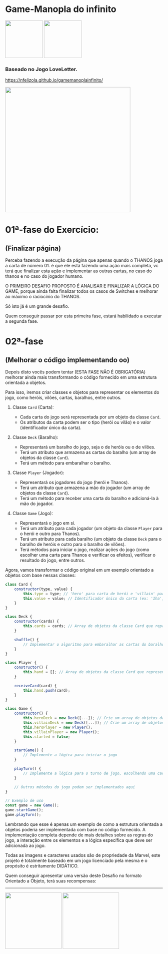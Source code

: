 # Game-Manopla do infinito
<img src="https://github.com/Nfelizola/gamemanoplainfinito/assets/55410946/7f2c275e-34a2-4c39-9ae1-10798be1cf15" height=120px>
<img src="https://github.com/Nfelizola/gamemanoplainfinito/assets/55410946/172ead17-11ba-485b-8405-8a40d78f79bc"height=120px>

### Baseado no Jogo LoveLetter.

https://nfelizola.github.io/gamemanoplainfinito/

<img src="./img/sacoroxo1.png" href=# width=400px>

# 01ª-fase do Exercício:
## (Finalizar página)
Perceba fazendo a execução da página que apenas quando o THANOS joga a carta de número 01. é que ele está fazendo uma ação mais completa, vc terá que finalizar esta ação e implementar as outras cartas, no caso do thanos e no caso do jogador humano.

O PRIMEIRO DESAFIO PROPOSTO É ANALISAR E FINALIZAR A LÓGICA DO GAME, porque ainda falta finalizar todos os casos de Switches e melhorar ao máximo o raciocínio do THANOS.

Só isto já é um grande desafio.

Quem conseguir passar por esta primeira fase, estará habilidado a executar a segunda fase.

# 02ª-fase
## (Melhorar o código implementando oo)

Depois disto vocês podem tentar (ESTA FASE NÃO É OBRIGATÓRIA) melhorar ainda mais transformando  o código fornecido em uma estrutura orientada a objetos. 

Para isso, iremos criar classes e objetos para representar os elementos do jogo, como heróis, vilões, cartas, baralhos, entre outros.

1. Classe `Card` (Carta):
   - Cada carta do jogo será representada por um objeto da classe `Card`.
   - Os atributos da carta podem ser o tipo (herói ou vilão) e o valor (identificador único da carta).

2. Classe `Deck` (Baralho):
   - Representará um baralho do jogo, seja o de heróis ou o de vilões.
   - Terá um atributo que armazena as cartas do baralho (um array de objetos da classe `Card`).
   - Terá um método para embaralhar o baralho.

3. Classe `Player` (Jogador):
   - Representará os jogadores do jogo (herói e Thanos).
   - Terá um atributo que armazena a mão do jogador (um array de objetos da classe `Card`).
   - Terá um método para receber uma carta do baralho e adicioná-la à mão do jogador.

4. Classe `Game` (Jogo):
   - Representará o jogo em si.
   - Terá um atributo para cada jogador (um objeto da classe `Player` para o herói e outro para Thanos).
   - Terá um atributo para cada baralho (um objeto da classe `Deck` para o baralho de heróis e outro para o baralho de vilões).
   - Terá métodos para iniciar o jogo, realizar ações do jogo (como escolher uma carta para Thanos e verificar os efeitos), verificar o resultado do jogo, entre outros.

Agora, vamos transformar o código original em um exemplo orientado a objetos com base nessas classes:

```javascript
class Card {
    constructor(type, value) {
        this.type = type; // 'hero' para carta de herói e 'villain' para carta de vilão
        this.value = value; // Identificador único da carta (ex: '1ha', '1se', '1ne', etc.)
    }
}

class Deck {
    constructor(cards) {
        this.cards = cards; // Array de objetos da classe Card que representa as cartas do baralho
    }

    shuffle() {
        // Implementar o algoritmo para embaralhar as cartas do baralho
    }
}

class Player {
    constructor() {
        this.hand = []; // Array de objetos da classe Card que representa a mão do jogador
    }

    receiveCard(card) {
        this.hand.push(card);
    }
}

class Game {
    constructor() {
        this.heroDeck = new Deck([...]); // Crie um array de objetos da classe Card para representar o deck de heróis
        this.villainDeck = new Deck([...]); // Crie um array de objetos da classe Card para representar o deck de vilões
        this.heroPlayer = new Player();
        this.villainPlayer = new Player();
        this.started = false;
    }

    startGame() {
        // Implemente a lógica para iniciar o jogo
    }

    playTurn() {
        // Implemente a lógica para o turno de jogo, escolhendo uma carta para Thanos e aplicando os efeitos
    }

    // Outros métodos do jogo podem ser implementados aqui
}

// Exemplo de uso
const game = new Game();
game.startGame();
game.playTurn();
```

Lembrando que esse é apenas um exemplo de como a estrutura orientada a objetos poderia ser implementada com base no código fornecido. A implementação completa depende de mais detalhes sobre as regras do jogo, a interação entre os elementos e a lógica específica que deve ser adicionada ao jogo.

Todas as imagens e caracteres usados são de propriedade da Marvel, este projeto é totalmente baseado em um jogo licenciado pela mesma e o propósito é estritamente DIDÁTICO.

Quem conseguir apresentar uma versão deste Desafio no formato Orientado a Objeto, terá suas recompensas:
<hr>
<div>
<img src="https://github.com/Nfelizola/gamemanoplainfinito/assets/55410946/fa58486f-4b80-4c8c-bd47-0f1bd2b66eb0" height=180px>
<img src="https://github.com/Nfelizola/gamemanoplainfinito/assets/55410946/21e04768-26fe-4abc-b72f-5b02afeecf4c" height=180px>
</div>


